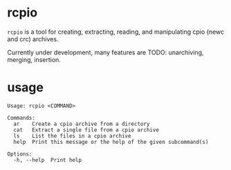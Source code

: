 # rcpio

`rcpio` is a tool for creating, extracting, reading, and manipulating cpio (newc and crc) archives.

Currently under development, many features are TODO: unarchiving, merging, insertion.

# usage

```
Usage: rcpio <COMMAND>

Commands:
  ar    Create a cpio archive from a directory
  cat   Extract a single file from a cpio archive
  ls    List the files in a cpio archive
  help  Print this message or the help of the given subcommand(s)

Options:
  -h, --help  Print help
```

